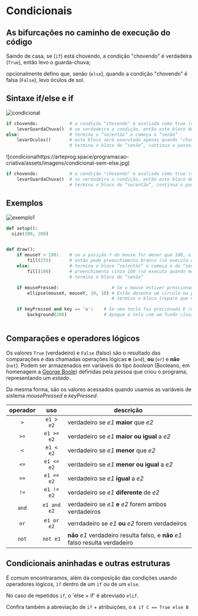 # Condicionais

## As bifurcações no caminho de execução do código

Saindo de casa, se (`if`) está chovendo, a condição "chovendo" é verdadeira (`True`), então levo o guarda-chuva;

opcionalmente defino que, senão (`else`), quando a condição "chovendo" é falsa (`False`), levo óculos de sol.

## Sintaxe if/else e if

![condicional](https://arteprog.space/programacao-criativa/assets/imagens/condicional-com-else.jpg)

``` python
if chovendo:            # a condição "chovendo" é avaliada como true (verdadeiro) ou false (falso)
    levarGuardaChuva()  # se verdadeira a condição, então este bloco de código será executado
else:                   # termina o “se/então” e começa o “senão”
    levarOculos()       # este bloco será executado apenas quando "chovendo" é falso
                        # termina o bloco do “senão”, continua o passeio.
```

![condicionalhttps://arteprog.space/programacao-criativa/assets/imagens/condicional-sem-else.jpg)

``` python
if chovendo:            # a condição "chovendo" é avaliada como true (verdadeiro) ou false (falso)
    levarGuardaChuva()  # se verdadeira a condição, então este bloco de código será executado
                        # termina o bloco do “se/então”, continua o passeio.
```

## Exemplos

![exemplo1](https://arteprog.space//programacao-criativa/assets/imagens/condicional1.png)

``` python
def setup():
  size(200, 200)


def draw():
    if mouseY < 100:    # se a posição Y do mouse for menor que 100, o mouse estiver perto do topo da tela
        fill(255)       # então pede preenchimento branco (só executa quando mouseY é menor que 100)
    else:               # termina o bloco “se/então” e começa o do “senão”
        fill(100)       # preenchimento cinza 100 (só executa quando mouseY não é menor que 100)
                        # termina o bloco do “senão”    

    if mousePressed:                    # Se o mouse estiver pressionado
        ellipse(mouseX, mouseY, 10, 10) # Então desenha um círculo na posição do mouse
                                        # termina o bloco (repare que não faz nada se o mouse estiver solto)

    if keyPressed and key == 'a':    # Se uma tecla foi precionada E (&&) a tecla foi o caractere 'a'
        background(200)              # Apague a tela com um fundo cinza (só executa sob as condições acima)
  

```

## Comparações e operadores lógicos

Os valores `True` (verdadeiro) e `False` (falso) são o resultado das comparações e das chamadas operações lógicas **e** (`and`), **ou** (`or`) e **não** (`not`). Podem ser armazenados em variáveis do tipo *boolean* (Booleano, em homenagem a [George Boole](https:#pt.wikipedia.org/wiki/George_Boole)) definidas pela pessoa que criou o programa, representando um *estado*.

Da mesma forma, são os valores acessados quando usamos as variáveis de sistema *mousePressed* e *keyPressed*.
 
|operador | uso | descrição |
|:---:  |:---: |--- |
| `>` | `e1 > e2` |  verdadeiro se *e1* **maior** que *e2* |
| `>=` | `e1 >= e2` | verdadeiro se *e1* **maior ou igual** a *e2* |
| `<` | `e1 < e2` | verdadeiro se *e1* **menor** que *e2* |
| `<=` | `e1 <= e2` | verdadeiro se *e1* **menor ou igual** a *e2* |
| `==` | `e1 == e2` | verdadeiro se *e1* **igual** a *e2* |
| `!=` | `e1 != e2` | verdadeiro se *e1* **diferente** de *e2* |
| `and` | `e1 and e2` | verdadeiro se *e1* **e** *e2* forem ambos verdadeiros |
| `or` | `e1 or e2` | verrdadeiro se *e1* **ou** *e2* forem verdadeiros |
| `not` | `not e1` | **não** *e1* verdadeiro resulta falso, e **não** *e1* falso resulta verdadeiro |

## Condicionais aninhadas e outras estruturas

É comum encontraramos, além da composição das condições usando operadores lógicos, `ìf` dentro de um `ìf` ou de um `else`.

No caso de repetidos `if`, o 'else + if' é abreviado `elif`.

Confira também a abreviação de `if` + atribuições, o `A if C == True else B`

